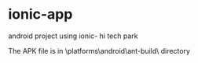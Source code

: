 # ionic-app
android project using ionic- hi tech park

The APK file is in \platforms\android\ant-build\ directory
